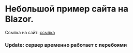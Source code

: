 # Небольшой пример сайта на Blazor.
Ссылка на сайт: [ссылка](http://store.devportfolio.site/)

### Update: сервер временно работает с перебоями
